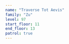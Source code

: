 ```yaml
---
name: "Traverse Tot Aevis"
family: "Zu"
level: 97
start_floor: 11
end_floor: 13
patrol: true
---
```

